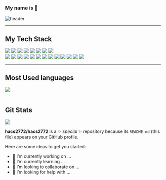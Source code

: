 ### My name is 👋


![header](https://capsule-render.vercel.app/api?type=waving&color=gradient&height=300%&section=header&text=JiHun%20Ha&fontSize=80&animation=twinkling)

------

<h2>My Tech Stack</h2>

<img src="https://img.shields.io/badge/html5-F05138?style=flat-square&logo=HTML5&logoColor=white"/> <img src="https://img.shields.io/badge/git-151515?style=flat-square&logo=git&logoColor=white"/> <img src="https://img.shields.io/badge/Android Studio-3ddc84?style=flat-square&logo=Android Studio&logoColor=white"/> <img src="https://img.shields.io/badge/C++-F78181?style=flat-square&logo=C&logoColor=white"/>
<img src="https://img.shields.io/badge/Docker-2E64FE?style=flat-square&logo=docker&logoColor=white"/> <img src="https://img.shields.io/badge/CSS3-1572b6?style=flat-square&logo=css3&logoColor=white"/> <img src="https://img.shields.io/badge/MySQL-04B4AE?style=flat-square&logo=MySQL&logoColor=white"/> <img src="https://img.shields.io/badge/JavaScript-FFFF00?style=flat-square&logo=JavaScript&logoColor=black"/>  
<img src="https://img.shields.io/badge/Github-585858?style=flat-square&logo=Github&logoColor=white"/> <img src="https://img.shields.io/badge/Node.js-01DF3A?style=flat-square&logo=Node.js&logoColor=white"/> <img src="https://img.shields.io/badge/Intellij-1C1C1C?style=flat-square&logo=intellijidea&logoColor=white"/> <img src="https://img.shields.io/badge/VScode-0040FF?style=flat-square&logo=visualstudiocode&logoColor=white"/> <img src="https://img.shields.io/badge/ReactNative-00bfff?style=flat-square&logo=React&logoColor=white"/> 
<img src="https://img.shields.io/badge/Java-007396?style=flat-square&logo=Java&logoColor=white"/> <img src="https://img.shields.io/badge/Eclipse IDE-2c2255?style=flat-square&logo=Eclipse IDE&logoColor=white"/> <img src="https://img.shields.io/badge/Apache tomcat-808000?style=flat-square&logo=apache Tomcat&logoColor=white"/> <img src="https://img.shields.io/badge/jQuery-0769ad?style=flat-square&logo=jQuery&logoColor=white"/> <img src="https://img.shields.io/badge/Apache Hive-fdee21?style=flat-square&logo=ApacheHive&logoColor=white"/> <img src="https://img.shields.io/badge/Apache Hadoop-66ccff?style=flat-square&logo=ApacheHadoop&logoColor=white"/> <img src="https://img.shields.io/badge/Elasticsearch-005571?style=flat-square&logo=Elasticsearch&logoColor=white"/>
<img src="https://img.shields.io/badge/PostgreSQL-4169e1?style=flat-square&logo=PostgreSQL&logoColor=white"/>

------
<h2>Most Used languages</h2>

<img src="https://github-readme-stats.vercel.app/api/top-langs/?username=hacs2772&layout=compact"><br><br>

<h2>Git Stats</h2>
<img src="https://github-readme-stats.vercel.app/api?username=hacs2772&show_icons=true">



**hacs2772/hacs2772** is a ✨ _special_ ✨ repository because its `README.md` (this file) appears on your GitHub profile.

Here are some ideas to get you started:

- 🔭 I’m currently working on ...
- 🌱 I’m currently learning ...
- 👯 I’m looking to collaborate on ...
- 🤔 I’m looking for help with ...

